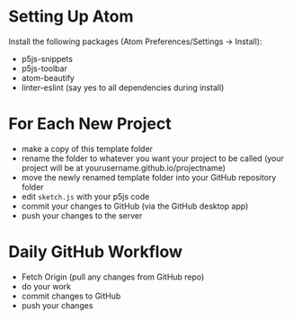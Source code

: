 # Setting Up Atom

Install the following packages (Atom Preferences/Settings -> Install):
- p5js-snippets
- p5js-toolbar
- atom-beautify
- linter-eslint (say yes to all dependencies during install)

# For Each New Project

- make a copy of this template folder
- rename the folder to whatever you want your project to be called (your project will be at yourusername.github.io/projectname)
- move the newly renamed template folder into your GitHub repository folder
- edit `sketch.js` with your p5js code
- commit your changes to GitHub (via the GitHub desktop app)
- push your changes to the server

# Daily GitHub Workflow

- Fetch Origin (pull any changes from GitHub repo)
- do your work
- commit changes to GitHub
- push your changes
